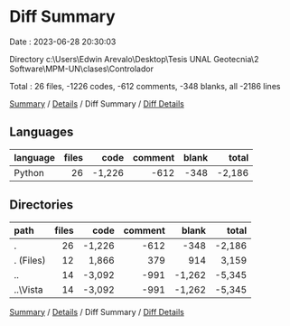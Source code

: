 # Diff Summary

Date : 2023-06-28 20:30:03

Directory c:\\Users\\Edwin Arevalo\\Desktop\\Tesis UNAL Geotecnia\\2 Software\\MPM-UN\\clases\\Controlador

Total : 26 files,  -1226 codes, -612 comments, -348 blanks, all -2186 lines

[Summary](results.md) / [Details](details.md) / Diff Summary / [Diff Details](diff-details.md)

## Languages
| language | files | code | comment | blank | total |
| :--- | ---: | ---: | ---: | ---: | ---: |
| Python | 26 | -1,226 | -612 | -348 | -2,186 |

## Directories
| path | files | code | comment | blank | total |
| :--- | ---: | ---: | ---: | ---: | ---: |
| . | 26 | -1,226 | -612 | -348 | -2,186 |
| . (Files) | 12 | 1,866 | 379 | 914 | 3,159 |
| .. | 14 | -3,092 | -991 | -1,262 | -5,345 |
| ..\\Vista | 14 | -3,092 | -991 | -1,262 | -5,345 |

[Summary](results.md) / [Details](details.md) / Diff Summary / [Diff Details](diff-details.md)